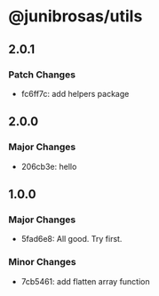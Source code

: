 # @junibrosas/utils

## 2.0.1

### Patch Changes

- fc6ff7c: add helpers package

## 2.0.0

### Major Changes

- 206cb3e: hello

## 1.0.0

### Major Changes

- 5fad6e8: All good. Try first.

### Minor Changes

- 7cb5461: add flatten array function
